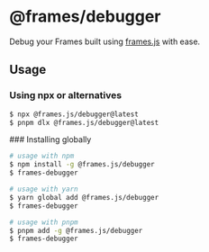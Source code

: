 # @frames/debugger

Debug your Frames built using [frames.js](https://framesjs.org) with ease.

## Usage

### Using npx or alternatives

```sh
$ npx @frames.js/debugger@latest
$ pnpm dlx @frames.js/debugger@latest
```

### Installing globally

```sh
# usage with npm
$ npm install -g @frames.js/debugger
$ frames-debugger

# usage with yarn
$ yarn global add @frames.js/debugger
$ frames-debugger

# usage with pnpm
$ pnpm add -g @frames.js/debugger
$ frames-debugger
```